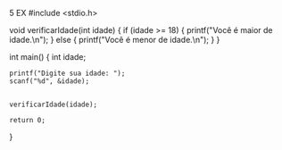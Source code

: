 5 EX
#include <stdio.h>


void verificarIdade(int idade) {
    if (idade >= 18) {
        printf("Você é maior de idade.\n");
    } else {
        printf("Você é menor de idade.\n");
    }
}

int main() {
    int idade;

    printf("Digite sua idade: ");
    scanf("%d", &idade);

   
    verificarIdade(idade);

    return 0;
}
